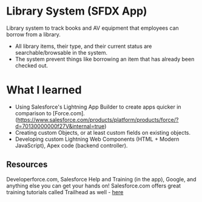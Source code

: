 # Library System (SFDX App)
Library system to track books and AV equipment that employees can borrow from a library.

* All library items, their type, and their current status are searchable/browsable in the system.
* The system prevent things like borrowing an item that has already been checked out.

# What I learned

* Using Salesforce's Lightning App Builder to create apps quicker in comparison to [Force.com].(https://www.salesforce.com/products/platform/products/force/?d=70130000000f27V&internal=true)
* Creating custom Objects, or at least custom fields on existing objects.
* Developing custom Lightning Web Components (HTML + Modern JavaScript), Apex code (backend controller).

## Resources

Developerforce.com, Salesforce Help and Training (in the app), Google, and anything else you can get your hands on! Salesforce.com offers great training tutorials called Trailhead as well - [here](https://trailhead.salesforce.com/en)
